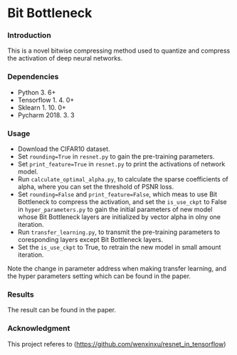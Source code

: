 # Bit Bottleneck

### Introduction
This is a novel bitwise compressing method used to quantize and compress the activation of deep neural networks.

### Dependencies

+ Python 3. 6+
+ Tensorflow 1. 4. 0+
+ Sklearn 1. 10. 0+
+ Pycharm 2018. 3. 3

### Usage

+ Download the CIFAR10 dataset.
+ Set `rounding=True` in `resnet.py` to gain the pre-training parameters.
+ Set `print_feature=True` in `resnet.py` to print the activations of network model.
+ Run `calculate_optimal_alpha.py`, to calculate the sparse coefficients of alpha, where you can set 
   the threshold of PSNR loss.
+ Set `rounding=False` and `print_feature=False`, which meas to use Bit Bottleneck to compress the activation, 
    and set the `is_use_ckpt` to False in `hyper_parameters.py` to gain the initial parameters of new model whose 
    Bit Bottleneck layers are initialized by vector alpha in olny one iteration.
+ Run `transfer_learning.py`, to transmit the pre-training parameters to coresponding layers except Bit Bottleneck layers.
+ Set the `is_use_ckpt` to True, to retrain the new model in small amount iteration.

Note the change in parameter address when making transfer learning, and the hyper parameters setting which can be found in the paper.

### Results

The result can be found in the paper.

### Acknowledgment

This project referes to  (https://github.com/wenxinxu/resnet_in_tensorflow)
